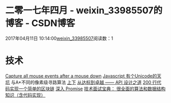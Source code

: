 # 二零一七年四月 - weixin_33985507的博客 - CSDN博客
2017年04月11日 10:14:00[weixin_33985507](https://me.csdn.net/weixin_33985507)阅读数：1
# 技术
[Capture all mouse events after a mouse down](https://link.jianshu.com?t=http://code.fitness/post/2016/06/capture-mouse-events.html)
[Javascript 有个Unicode的天坑](https://link.jianshu.com?t=http://www.alloyteam.com/2016/12/javascript-has-a-unicode-sinkhole/)
与A*不同的像素级寻路算法 [上](https://link.jianshu.com?t=http://www.alloyteam.com/2016/03/and-a-star-on-different-pixel-pathfinding-algorithm/)[下](https://link.jianshu.com?t=http://www.alloyteam.com/2016/03/with-a-star-under-different-pixel-pathfinding-algorithm/)
[从达标到卓越 —— API 设计之道](https://link.jianshu.com?t=http://taobaofed.org/blog/2017/02/16/a-guide-to-api-design/)
[200 行代码实现一个简单的区块链](https://link.jianshu.com?t=http://blog.jobbole.com/110860/)
[深入 Promise](https://link.jianshu.com?t=https://zhuanlan.zhihu.com/p/25178630)
[技术面试宝典： 很全面的算法和数据结构知识（含代码实现）](https://link.jianshu.com?t=http://blog.jobbole.com/110835/)
